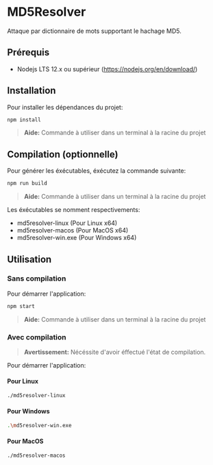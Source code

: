 # MD5Resolver
Attaque par dictionnaire de mots supportant le hachage MD5.

## Prérequis
* Nodejs LTS 12.x ou supérieur (https://nodejs.org/en/download/)

## Installation
Pour installer les dépendances du projet:
```bash
npm install
```
> **Aide:** Commande à utiliser dans un terminal à la racine du projet

## Compilation (optionnelle)

Pour générer les éxécutables, éxécutez la commande suivante:
```bash
npm run build
```
> **Aide:** Commande à utiliser dans un terminal à la racine du projet

Les éxécutables se nomment respectivements:
- md5resolver-linux (Pour Linux x64)
- md5resolver-macos (Pour MacOS x64)
- md5resolver-win.exe (Pour Windows x64)

## Utilisation

### Sans compilation
Pour démarrer l'application:
```bash
npm start
```
> **Aide:** Commande à utiliser dans un terminal à la racine du projet


### Avec compilation
> **Avertissement:** Nécéssite d'avoir éffectué l'état de compilation.

Pour démarrer l'application:

#### Pour Linux
```bash
./md5resolver-linux
```

#### Pour Windows
```bash
.\md5resolver-win.exe
```

#### Pour MacOS
```bash
./md5resolver-macos
```
